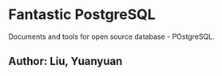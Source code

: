 # Fantastic PostgreSQL
Documents and tools for open source database - POstgreSQL.


## Author: Liu, Yuanyuan
